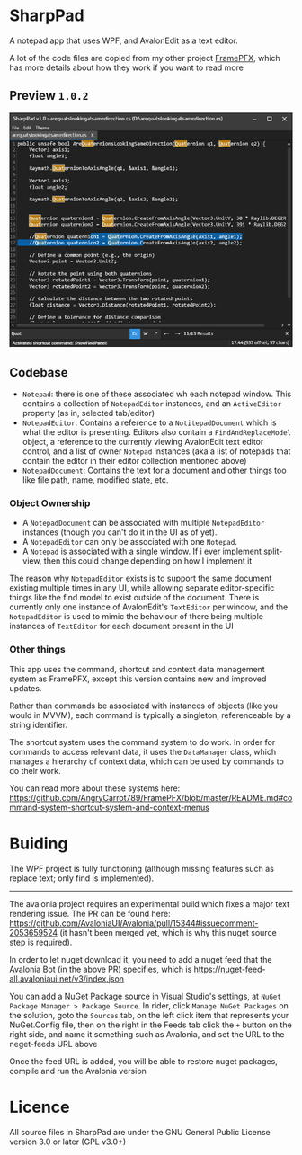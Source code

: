 # SharpPad
A notepad app that uses WPF, and AvalonEdit as a text editor.

A lot of the code files are copied from my other project [FramePFX](https://github.com/AngryCarrot789/FramePFX), which
has more details about how they work if you want to read more

## Preview `1.0.2`
![](SharpPad_2024-03-18_01.24.33.png)

## Codebase
- `Notepad`: there is one of these associated wh each notepad window. This contains a collection of `NotepadEditor` instances, and an `ActiveEditor` property (as in, selected tab/editor)
- `NotepadEditor`: Contains a reference to a `NotitepadDocument` which is what the editor is presenting. Editors also contain a `FindAndReplaceModel` object, a reference to the currently 
  viewing AvalonEdit text editor control, and a list of owner `Notepad` instances (aka a list of notepads that contain the editor in their editor collection mentioned above)
- `NotepadDocument`: Contains the text for a document and other things too like file path, name, modified state, etc.

### Object Ownership
- A `NotepadDocument` can be associated with multiple `NotepadEditor` instances (though you can't do it in the UI as of yet).
- A `NotepadEditor` can only be associated with one `Notepad`.
- A `Notepad` is associated with a single window. If i ever implement split-view, then this could change depending on how I implement it

The reason why `NotepadEditor` exists is to support the same document existing multiple times in any UI, while allowing separate editor-specific things 
like the find model to exist outside of the document. There is currently only one instance of AvalonEdit's `TextEditor` per window, and the `NotepadEditor` 
is used to mimic the behaviour of there being multiple instances of `TextEditor` for each document present in the UI 

### Other things
This app uses the command, shortcut and context data management system as FramePFX, except this version contains new and improved updates.

Rather than commands be associated with instances of objects (like you would in MVVM), each command is typically a singleton, referenceable by a string identifier.

The shortcut system uses the command system to do work. In order for commands to access relevant data, it uses the `DataManager` class, which manages a hierarchy of 
context data, which can be used by commands to do their work.

You can read more about these systems here: https://github.com/AngryCarrot789/FramePFX/blob/master/README.md#command-system-shortcut-system-and-context-menus

# Buiding
The WPF project is fully functioning (although missing features such as replace text; only find is implemented).

---

The avalonia project requires an experimental build which fixes a major text rendering issue. The PR can be found
here: https://github.com/AvaloniaUI/Avalonia/pull/15344#issuecomment-2053659524 (it hasn't been merged yet, which is why this
nuget source step is required). 

In order to let nuget download it, you need to add a nuget feed that the Avalonia Bot (in the above PR) specifies, which is
https://nuget-feed-all.avaloniaui.net/v3/index.json

You can add a NuGet Package source in Visual Studio's settings, at `NuGet Package Manager > Package Source`.
In rider, click `Manage NuGet Packages` on the solution, goto the `Sources` tab, on the left click item that represents
your NuGet.Config file, then on the right in the Feeds tab click the `+` button on the right side, and name it something
such as Avalonia, and set the URL to the neget-feeds URL above

Once the feed URL is added, you will be able to restore nuget packages, compile and run the Avalonia version

# Licence
All source files in SharpPad are under the GNU General Public License version 3.0 or later (GPL v3.0+)

